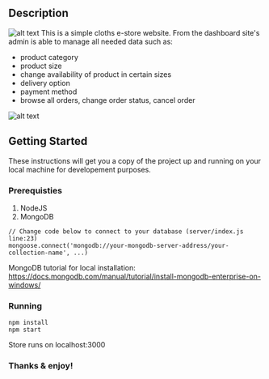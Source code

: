 ## Description
![alt text](https://i.imgur.com/Il3VsDI.jpg "Home Page")
This is a simple cloths e-store website. From the dashboard site's admin is able to manage all needed data such as:
* product category
* product size
* change availability of product in certain sizes
* delivery option
* payment method
* browse all orders, change order status, cancel order

![alt text](https://i.imgur.com/pXTqvrs.png "Dashboard page")

## Getting Started

These instructions will get you a copy of the project up and running on your local machine for developement purposes.

### Prerequisties

1. NodeJS
2. MongoDB 
```
// Change code below to connect to your database (server/index.js line:23)
mongoose.connect('mongodb://your-mongodb-server-address/your-collection-name', ...)
```
MongoDB tutorial for local installation: https://docs.mongodb.com/manual/tutorial/install-mongodb-enterprise-on-windows/
### Running


```
npm install
npm start
```

Store runs on localhost:3000

### Thanks & enjoy!